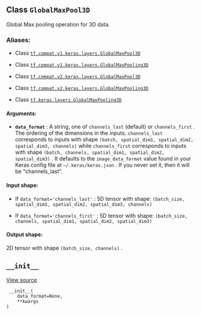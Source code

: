 

## Class  `GlobalMaxPool3D` 
Global Max pooling operation for 3D data.



### Aliases:

- Class [ `tf.compat.v1.keras.layers.GlobalMaxPool3D` ](/api_docs/python/tf/keras/layers/GlobalMaxPool3D)

- Class [ `tf.compat.v1.keras.layers.GlobalMaxPooling3D` ](/api_docs/python/tf/keras/layers/GlobalMaxPool3D)

- Class [ `tf.compat.v2.keras.layers.GlobalMaxPool3D` ](/api_docs/python/tf/keras/layers/GlobalMaxPool3D)

- Class [ `tf.compat.v2.keras.layers.GlobalMaxPooling3D` ](/api_docs/python/tf/keras/layers/GlobalMaxPool3D)

- Class [ `tf.keras.layers.GlobalMaxPooling3D` ](/api_docs/python/tf/keras/layers/GlobalMaxPool3D)



#### Arguments:

- **`data_format`** : A string,
one of  `channels_last`  (default) or  `channels_first` .
The ordering of the dimensions in the inputs.
 `channels_last`  corresponds to inputs with shape
 `(batch, spatial_dim1, spatial_dim2, spatial_dim3, channels)` 
while  `channels_first`  corresponds to inputs with shape
 `(batch, channels, spatial_dim1, spatial_dim2, spatial_dim3)` .
It defaults to the  `image_data_format`  value found in your
Keras config file at  `~/.keras/keras.json` .
If you never set it, then it will be "channels_last".



#### Input shape:

- If  `data_format='channels_last'` :
5D tensor with shape:
 `(batch_size, spatial_dim1, spatial_dim2, spatial_dim3, channels)` 

- If  `data_format='channels_first'` :
5D tensor with shape:
 `(batch_size, channels, spatial_dim1, spatial_dim2, spatial_dim3)` 



#### Output shape:
2D tensor with shape  `(batch_size, channels)` .



##  `__init__` 
[View source](https://github.com/tensorflow/tensorflow/blob/r2.0/tensorflow/python/keras/layers/pooling.py#L779-L782)



```
 __init__(
    data_format=None,
    **kwargs
)
 
```

